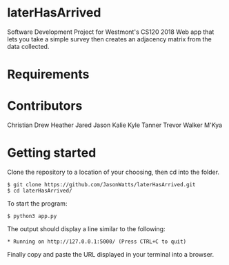 # laterHasArrived
Software Development Project for Westmont's CS120 2018
Web app that lets you take a simple survey then creates an adjacency matrix from the data collected.

# Requirements

# Contributors
Christian
Drew
Heather
Jared
Jason
Kalie
Kyle
Tanner
Trevor
Walker
M'Kya

# Getting started
Clone the repository to a location of your choosing, then cd into the folder.
```
$ git clone https://github.com/JasonWatts/laterHasArrived.git
$ cd laterHasArrived/
```
To start the program:
```
$ python3 app.py
```
The output should display a line similar to the following:
```
* Running on http://127.0.0.1:5000/ (Press CTRL+C to quit)
```
Finally copy and paste the URL displayed in your terminal into a browser.

